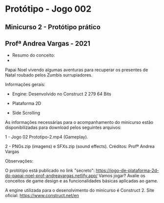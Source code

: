 # Protótipo - Jogo 002  

## Minicurso 2 - Protótipo prático 
## Profª Andrea Vargas - 2021

* Resumo do conceito:
* 
Papai Noel vivendo algumas aventuras para recuperar os presentes de Natal roubado pelos Zumbis surrupiadores.

Informações gerais:

* Engine: Desenvolvido no Construct 2 279 64 Bits

* Plataforma 2D 

* Side Scrolling

As informações necessárias para o acompanhamento do minicurso estão disponibilizadas para download pelos seguintes arquivos:

1 - Jogo 02 Prototipo-2.mp4 (Gameplay).

2 - PNGs.zip (imagens) e SFXs.zip (sound effects). Créditos: Profª Andrea Vargas

Observações:

O protótipo está publicado no link "secreto": https://jogo-de-plataforma-2d-do-papai-noel-prof-andreavargas.netlify.app/ Vamos jogar? Avalie os conceitos de game design e as funcionalidades básicas aplicadas ao game.

A engine utilizada para o desenolvimento do minicurso é Construct 2. Site oficial: https://www.construct.net/en
